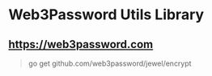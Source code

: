# Web3Password Utils Library
## https://web3password.com

> go get github.com/web3password/jewel/encrypt
